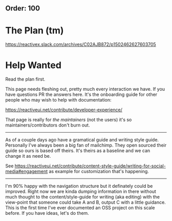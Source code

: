 Order: 100
---

# The Plan (tm)

https://reactivex.slack.com/archives/C02AJB872/p1502462627603705

# Help Wanted

Read the plan first.

This page needs fleshing out, pretty much every interaction we have. If you have questions PR the answers here. It's the onboarding guide for other people who may wish to help with documentation:

https://reactiveui.net/contribute/developer-experience/

That page is really for _the maintainers_ (not the users) it's so maintainers/contributors don't burn out.


<hr/>

As of a couple days ago have a gramatical guide and writing style guide. Personally I've always been a big fan of mailchimp. They open sourced their guide so ours is based off theirs. It's theirs as a baseline and we can change it as need be.

See https://reactiveui.net/contribute/content-style-guide/writing-for-social-media#engagement as example for customization that's happening.


<hr/>

I'm 90% happy with the navigation structure but it definately could be improved. Right now we are kinda dumping information in there without much thought to the content/style-guide for writing (aka editing) with the view-point that someone could take A and B, output C with a little guidance. This is the first time I've ever documented an OSS project on this scale before. If you have ideas, let's do them.
